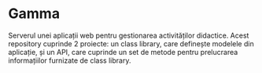 # Gamma
Serverul unei aplicații web pentru gestionarea activităților didactice. Acest repository cuprinde 2 proiecte: un class library, care definește modelele din aplicație, și un API, care cuprinde un set de metode pentru prelucrarea informațiilor furnizate de class library. 
